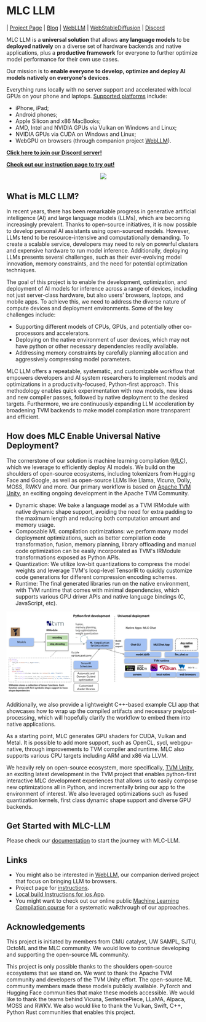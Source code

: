 [discord-url]: https://discord.gg/9Xpy2HGBuD

# MLC LLM

| [Project Page](https://mlc.ai/mlc-llm/) | [Blog](https://mlc.ai/blog/2023/05/01/bringing-accelerated-llm-to-consumer-hardware) | [WebLLM](https://mlc.ai/web-llm/) | [WebStableDiffusion](https://mlc.ai/web-stable-diffusion/) | [Discord][discord-url]

MLC LLM is a **universal solution** that allows **any language models** to be **deployed natively** on a diverse set of hardware backends and native applications, plus a **productive framework** for everyone to further optimize model performance for their own use cases.

Our mission is to **enable everyone to develop, optimize and deploy AI models natively on everyone's devices**.

Everything runs locally  with no server support and accelerated with local GPUs on your phone and laptops.
[Supported platforms](https://github.com/mlc-ai/mlc-llm/issues/15) include:
* iPhone, iPad;
* Android phones;
* Apple Silicon and x86 MacBooks;
* AMD, Intel and NVIDIA GPUs via Vulkan on Windows and Linux;
* NVIDIA GPUs via CUDA on Windows and Linux;
* WebGPU on browsers (through companion project [WebLLM](https://github.com/mlc-ai/web-llm/tree/main)).

**[Click here to join our Discord server!][discord-url]**

**[Check out our instruction page to try out!](https://mlc.ai/mlc-llm/)**

<p align="center">
  <img src="site/gif/ios-demo.gif" height="700">
</p>

## What is MLC LLM?

In recent years, there has been remarkable progress in generative artificial intelligence (AI) and large language models (LLMs), which are becoming increasingly prevalent. Thanks to open-source initiatives, it is now possible to develop personal AI assistants using open-sourced models. However, LLMs tend to be resource-intensive and computationally demanding. To create a scalable service, developers may need to rely on powerful clusters and expensive hardware to run model inference. Additionally, deploying LLMs presents several challenges, such as their ever-evolving model innovation, memory constraints, and the need for potential optimization techniques.

The goal of this project is to enable the development, optimization, and deployment of AI models for inference across a range of devices, including not just server-class hardware, but also users' browsers, laptops, and mobile apps. To achieve this, we need to address the diverse nature of compute devices and deployment environments. Some of the key challenges include:

- Supporting different models of CPUs, GPUs, and potentially other co-processors and accelerators.
- Deploying on the native environment of user devices, which may not have python or other necessary dependencies readily available.
- Addressing memory constraints by carefully planning allocation and aggressively compressing model parameters.

MLC LLM offers a repeatable, systematic, and customizable workflow that empowers developers and AI system researchers to implement models and optimizations in a productivity-focused, Python-first approach. This methodology enables quick experimentation with new models, new ideas and new compiler passes, followed by native deployment to the desired targets. Furthermore, we are continuously expanding LLM acceleration by broadening TVM backends to make model compilation more transparent and efficient.

## How does MLC Enable Universal Native Deployment?

The cornerstone of our solution is machine learning compilation ([MLC](https://mlc.ai/)), which we leverage to efficiently deploy AI models. We build on the shoulders of open-source ecosystems, including tokenizers from Hugging Face and Google, as well as open-source LLMs like Llama, Vicuna, Dolly, MOSS, RWKV and more. Our primary workflow is based on [Apache TVM Unity](https://github.com/apache/tvm/tree/unity), an exciting ongoing development in the Apache TVM Community.

- Dynamic shape: We bake a language model as a TVM IRModule with native dynamic shape support, avoiding the need for extra padding to the maximum length and reducing both computation amount and memory usage.
- Composable ML compilation optimizations: we perform many model deployment optimizations, such as better compilation code transformation, fusion, memory planning, library offloading and manual code optimization can be easily incorporated as TVM's IRModule transformations exposed as Python APIs.
- Quantization: We utilize low-bit quantizations to compress the model weights and leverage TVM's loop-level TensorIR to quickly customize code generations for different compression encoding schemes.
- Runtime: The final generated libraries run on the native environment, with TVM runtime that comes with minimal dependencies, which supports various GPU driver APIs and native language bindings (C, JavaScript, etc).

<img src="site/img/diag.svg" alt="Architecture Diagram" height=""/>

Additionally, we also provide a lightweight C++-based example CLI app that showcases how to wrap up the compiled artifacts and necessary pre/post-processing, which will hopefully clarify the workflow to embed them into native applications.

As a starting point, MLC generates GPU shaders for CUDA, Vulkan and Metal. It is possible to add more support, such as OpenCL, sycl, webgpu-native, through improvements to TVM compiler and runtime. MLC also supports various CPU targets including ARM and x86 via LLVM.

We heavily rely on open-source ecosystem, more specifically, [TVM Unity](https://discuss.tvm.apache.org/t/establish-tvm-unity-connection-a-technical-strategy/13344), an exciting latest development in the TVM project that enables python-first interactive MLC development experiences that allows us to easily compose new optimizations all in Python, and incrementally bring our app to the environment of interest. We also leveraged optimizations such as fused quantization kernels, first class dynamic shape support and diverse GPU backends.

## Get Started with MLC-LLM

Please check our [documentation](https://mlc.ai/mlc-llm/docs/) to start the journey with MLC-LLM.

## Links

- You might also be interested in [WebLLM](https://github.com/mlc-ai/web-llm/tree/main), our companion derived project that focus on bringing LLM to browsers.
- Project page for [instructions](site/index.md).
- [Local build Instructions for ios App](ios/README.md).
- You might want to check out our online public [Machine Learning Compilation course](https://mlc.ai) for a systematic
walkthrough of our approaches.

## Acknowledgements

This project is initiated by members from CMU catalyst, UW SAMPL, SJTU, OctoML and the MLC community. We would love to continue developing and supporting the open-source ML community.

This project is only possible thanks to the shoulders open-source ecosystems that we stand on. We want to thank the Apache TVM community and developers of the TVM Unity effort. The open-source ML community members made these models publicly available. PyTorch and Hugging Face communities that make these models accessible. We would like to thank the teams behind Vicuna, SentencePiece, LLaMA, Alpaca, MOSS and RWKV. We also would like to thank the Vulkan, Swift, C++, Python Rust communities that enables this project.
